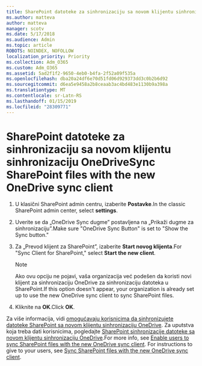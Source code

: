 ```yaml
---
title: SharePoint datoteke za sinhronizaciju sa novom klijentu sinhronizaciju OneDrive
ms.author: matteva
author: matteva
manager: scotv
ms.date: 5/17/2018
ms.audience: Admin
ms.topic: article
ROBOTS: NOINDEX, NOFOLLOW
localization_priority: Priority
ms.collection: Adm_O365
ms.custom: Adm_O365
ms.assetid: 5ad2f1f2-9650-4eb0-b4fa-2f52a09f535a
ms.openlocfilehash: dba20a24df6e70d51fd06d929373dd3c0b2b6d92
ms.sourcegitcommit: d6ea5e9458a2b8ceaab3ac4bd483e1130b9a398a
ms.translationtype: MT
ms.contentlocale: sr-Latn-RS
ms.lasthandoff: 01/15/2019
ms.locfileid: "28309771"
---
```

# <a name="sync-sharepoint-files-with-the-new-onedrive-sync-client"></a><span data-ttu-id="3361f-102">SharePoint datoteke za sinhronizaciju sa novom klijentu sinhronizaciju OneDrive</span><span class="sxs-lookup"><span data-stu-id="3361f-102">Sync SharePoint files with the new OneDrive sync client</span></span>

1. <span data-ttu-id="3361f-103">U klasični SharePoint admin centru, izaberite **Postavke**.</span><span class="sxs-lookup"><span data-stu-id="3361f-103">In the classic SharePoint admin center, select **settings**.</span></span>
    
2. <span data-ttu-id="3361f-104">Uverite se da „OneDrive Sync dugme” postavljena na „Prikaži dugme za sinhronizaciju”.</span><span class="sxs-lookup"><span data-stu-id="3361f-104">Make sure "OneDrive Sync Button" is set to "Show the Sync button."</span></span>
    
3. <span data-ttu-id="3361f-105">Za „Prevod klijent za SharePoint”, izaberite **Start novog klijenta**.</span><span class="sxs-lookup"><span data-stu-id="3361f-105">For "Sync Client for SharePoint," select **Start the new client**.</span></span>
    
    > [!NOTE]
    > <span data-ttu-id="3361f-106">Ako ovu opciju ne pojavi, vaša organizacija već podešen da koristi novi klijent za sinhronizaciju OneDrive za sinhronizaciju datoteka u SharePoint.</span><span class="sxs-lookup"><span data-stu-id="3361f-106">If this option doesn't appear, your organization is already set up to use the new OneDrive sync client to sync SharePoint files.</span></span> 
  
4. <span data-ttu-id="3361f-107">Kliknite na **OK**.</span><span class="sxs-lookup"><span data-stu-id="3361f-107">Click **OK**.</span></span>
    
<span data-ttu-id="3361f-p101">Za više informacija, vidi [omogućavaju korisnicima da sinhronizujete datoteke SharePoint sa novom klijentu sinhronizaciju OneDrive](https://go.microsoft.com/fwlink/?linkid=866433). Za uputstva koja treba dati korisnicima, pogledajte [SharePoint sinhronizacije datoteke sa novom klijentu sinhronizaciju OneDrive](https://go.microsoft.com/fwlink/?linkid=866427).</span><span class="sxs-lookup"><span data-stu-id="3361f-p101">For more info, see [Enable users to sync SharePoint files with the new OneDrive sync client](https://go.microsoft.com/fwlink/?linkid=866433). For instructions to give to your users, see [Sync SharePoint files with the new OneDrive sync client](https://go.microsoft.com/fwlink/?linkid=866427).</span></span>
  

